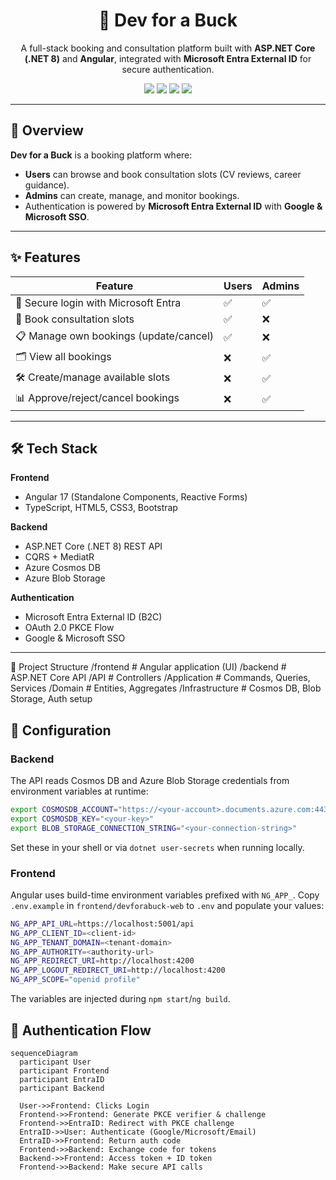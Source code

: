 <!-- Hero Banner -->
<h1 align="center">🚀 Dev for a Buck</h1>
<p align="center">
A full-stack booking and consultation platform built with <b>ASP.NET Core (.NET 8)</b> and <b>Angular</b>, integrated with <b>Microsoft Entra External ID</b> for secure authentication.
</p>

<p align="center">
  <a href="https://dotnet.microsoft.com/"><img src="https://img.shields.io/badge/.NET-8.0-purple?style=for-the-badge&logo=dotnet" /></a>
  <a href="https://angular.io/"><img src="https://img.shields.io/badge/Angular-17-DD0031?style=for-the-badge&logo=angular" /></a>
  <a href="https://azure.microsoft.com/en-us/products/active-directory/external-identities/"><img src="https://img.shields.io/badge/Microsoft%20Entra%20ID-Auth-blue?style=for-the-badge&logo=microsoftazure" /></a>
  <a href="https://learn.microsoft.com/en-us/azure/cosmos-db/"><img src="https://img.shields.io/badge/Cosmos%20DB-NoSQL-green?style=for-the-badge&logo=azurecosmosdb" /></a>
</p>

---

## 📌 Overview
**Dev for a Buck** is a booking platform where:
- **Users** can browse and book consultation slots (CV reviews, career guidance).
- **Admins** can create, manage, and monitor bookings.
- Authentication is powered by **Microsoft Entra External ID** with **Google & Microsoft SSO**.

---

## ✨ Features

| Feature | Users | Admins |
|---------|-------|--------|
| 🔑 Secure login with Microsoft Entra | ✅ | ✅ |
| 📅 Book consultation slots | ✅ | ❌ |
| 📋 Manage own bookings (update/cancel) | ✅ | ❌ |
| 🗂 View all bookings | ❌ | ✅ |
| 🛠 Create/manage available slots | ❌ | ✅ |
| 📊 Approve/reject/cancel bookings | ❌ | ✅ |

---

## 🛠 Tech Stack
**Frontend**
- Angular 17 (Standalone Components, Reactive Forms)
- TypeScript, HTML5, CSS3, Bootstrap

**Backend**
- ASP.NET Core (.NET 8) REST API
- CQRS + MediatR
- Azure Cosmos DB
- Azure Blob Storage

**Authentication**
- Microsoft Entra External ID (B2C)
- OAuth 2.0 PKCE Flow
- Google & Microsoft SSO

---

📂 Project Structure
/frontend         # Angular application (UI)
/backend          # ASP.NET Core API
  /API            # Controllers
  /Application    # Commands, Queries, Services
  /Domain         # Entities, Aggregates
  /Infrastructure # Cosmos DB, Blob Storage, Auth setup

## 🔧 Configuration

### Backend

The API reads Cosmos DB and Azure Blob Storage credentials from environment variables at runtime:

```bash
export COSMOSDB_ACCOUNT="https://<your-account>.documents.azure.com:443/"
export COSMOSDB_KEY="<your-key>"
export BLOB_STORAGE_CONNECTION_STRING="<your-connection-string>"
```

Set these in your shell or via `dotnet user-secrets` when running locally.

### Frontend

Angular uses build-time environment variables prefixed with `NG_APP_`. Copy `.env.example` in `frontend/devforabuck-web` to `.env` and populate your values:

```bash
NG_APP_API_URL=https://localhost:5001/api
NG_APP_CLIENT_ID=<client-id>
NG_APP_TENANT_DOMAIN=<tenant-domain>
NG_APP_AUTHORITY=<authority-url>
NG_APP_REDIRECT_URI=http://localhost:4200
NG_APP_LOGOUT_REDIRECT_URI=http://localhost:4200
NG_APP_SCOPE="openid profile"
```

The variables are injected during `npm start`/`ng build`.

## 🔐 Authentication Flow
```mermaid
sequenceDiagram
  participant User
  participant Frontend
  participant EntraID
  participant Backend

  User->>Frontend: Clicks Login
  Frontend->>Frontend: Generate PKCE verifier & challenge
  Frontend->>EntraID: Redirect with PKCE challenge
  EntraID->>User: Authenticate (Google/Microsoft/Email)
  EntraID->>Frontend: Return auth code
  Frontend->>Backend: Exchange code for tokens
  Backend->>Frontend: Access token + ID token
  Frontend->>Backend: Make secure API calls


